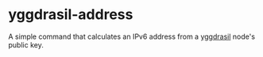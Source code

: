 # yggdrasil-address

A simple command that calculates an IPv6 address from a
[yggdrasil](https://github.com/yggdrasil-network/yggdrasil-go) node's public key.
